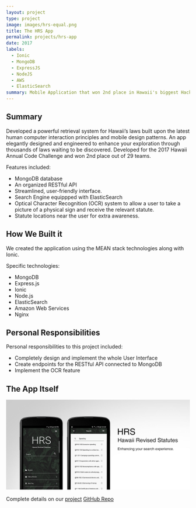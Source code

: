 ```yaml
---
layout: project
type: project
image: images/hrs-equal.png
title: The HRS App
permalink: projects/hrs-app
date: 2017
labels:
  - Ionic
  - MongoDB
  - ExpressJS
  - NodeJS
  - AWS
  - ElasticSearch
summary: Mobile Application that won 2nd place in Hawaii's biggest Hackathon. 
---
```


## Summary
Developed a powerful retrieval system for Hawaii’s laws built upon the latest human computer interaction principles and mobile design patterns. An app elegantly designed and engineered to enhance your exploration through thousands of laws waiting to be discovered. Developed for the 2017 Hawaii Annual Code Challenge and won 2nd place out of 29 teams.

Features included:
* MongoDB database
* An organized RESTful API 
* Streamlined, user-friendly interface.
* Search Engine equippped with ElasticSearch
* Optical Character Recognition (OCR) system to allow a user to take a picture of a physical sign and receive the relevant statute.
* Statute locations near the user for extra awareness.


## How We Built it
We created the application using the MEAN stack technologies along with Ionic.

Specific technologies:
* MongoDB 
* Express.js 
* Ionic 
* Node.js 
* ElasticSearch 
* Amazon Web Services 
* Nginx 

## Personal Responsibilities
Personal responsibilities to this project included:
* Completely design and implement the whole User Interface
* Create endpoints for the RESTful API connected to MongoDB
* Implement the OCR feature

## The App Itself

<img class="ui centered image" src="../images/hrs-feature.png">


Complete details on our [project](https://hacc17.devpost.com/submissions)
[GitHub Repo](https://github.com/HACC17/FidgetSpinners)


